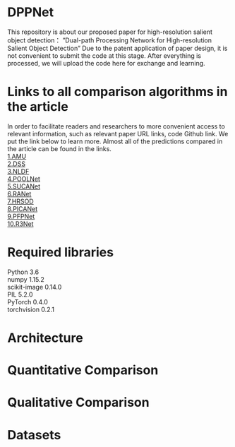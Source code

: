 # DPPNet
This repository is about our proposed paper for high-resolution salient object detection： ”Dual-path Processing Network for High-resolution Salient Object Detection”
Due to the patent application of paper design, it is not convenient to submit the code at this stage. After everything is processed, we will upload the code here for exchange and learning.
# Links to all comparison algorithms in the article
In order to facilitate readers and researchers to more convenient access to relevant information, such as relevant paper URL links, code Github link. We put the link below to learn more. Almost all of the predictions compared in the article can be found in the links.<br>
[1.AMU](https://arxiv.org/abs/1708.02001)<br>
[2.DSS](https://github.com/Joker316701882/Salient-Object-Detection)<br>
[3.NLDF](https://github.com/AceCoooool/NLDF-pytorch)<br>
[4.POOLNet](https://github.com/backseason/PoolNet)<br>
[5.SUCANet](https://ieeexplore.ieee.org/document/9103129)<br>
[6.RANet](https://github.com/ShuhanChen/RAS_ECCV18)<br>
[7.HRSOD](https://github.com/yi94code/HRSOD)<br>
[8.PICANet](https://github.com/Ugness/PiCANet-Implementation)<br>
[9.PFPNet](https://github.com/Stick-To/PFPNet-tensorflow)<br>
[10.R3Net](https://github.com/zijundeng/R3Net)<br>
# Required libraries<br>
Python 3.6<br>
numpy 1.15.2<br>
scikit-image 0.14.0<br>
PIL 5.2.0<br>
PyTorch 0.4.0<br>
torchvision 0.2.1<br>
# Architecture
# Quantitative Comparison
# Qualitative Comparison
# Datasets
